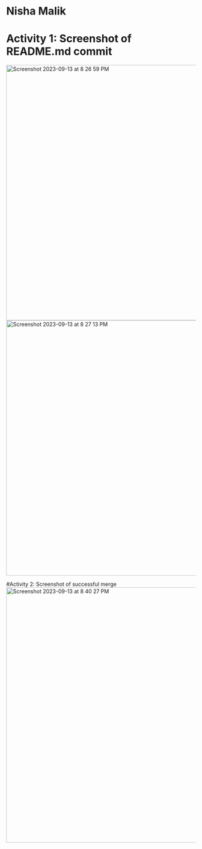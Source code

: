 # Nisha Malik
# Activity 1: Screenshot of README.md commit
<img width="677" alt="Screenshot 2023-09-13 at 8 26 59 PM" src="https://github.com/niishaaa/ECE444-F2023-Assignment1/assets/98194794/c4089100-fbc5-4eb1-8ff4-1679cba63beb">
<img width="677" alt="Screenshot 2023-09-13 at 8 27 13 PM" src="https://github.com/niishaaa/ECE444-F2023-Assignment1/assets/98194794/6ef3fa8e-ddff-434a-9c9a-186a6bf07c5c">

#Activity 2: Screenshot of successful merge
<img width="677" alt="Screenshot 2023-09-13 at 8 40 27 PM" src="https://github.com/niishaaa/ECE444-F2023-Assignment1/assets/98194794/975c9add-06f3-47d7-899e-39d26add664c">
